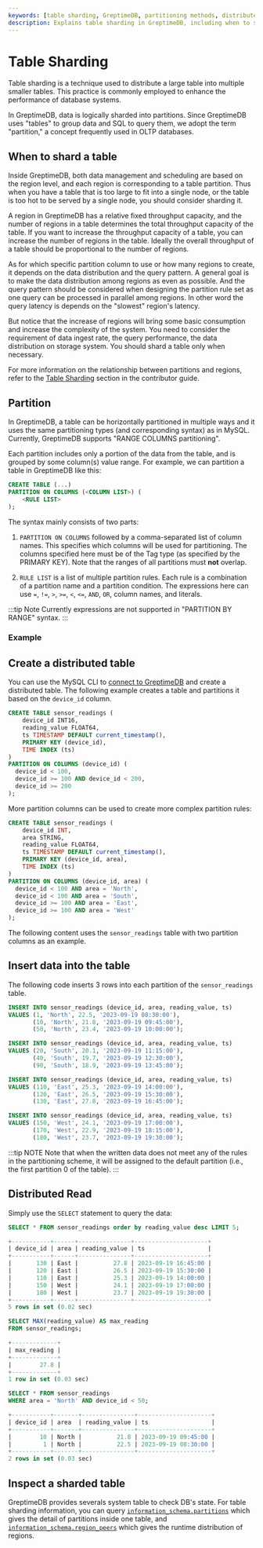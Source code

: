 ```yaml
---
keywords: [table sharding, GreptimeDB, partitioning methods, distributed tables, data management, SQL, query performance]
description: Explains table sharding in GreptimeDB, including when to shard a table, partitioning methods, creating distributed tables, inserting data, querying data, and inspecting sharded tables.
---
```


# Table Sharding

Table sharding is a technique used to distribute a large table into multiple smaller tables.
This practice is commonly employed to enhance the performance of database systems.

In GreptimeDB, data is logically sharded into partitions.
Since GreptimeDB uses "tables" to group data and SQL to query them,
we adopt the term "partition," a concept frequently used in OLTP databases.

## When to shard a table

Inside GreptimeDB, both data management and scheduling are based on the region level,
and each region is corresponding to a table partition.
Thus when you have a table that is too large to fit into a single node,
or the table is too hot to be served by a single node,
you should consider sharding it.

A region in GreptimeDB has a relative fixed throughput capacity,
and the number of regions in a table determines the total throughput capacity of the table.
If you want to increase the throughput capacity of a table,
you can increase the number of regions in the table.
Ideally the overall throughput of a table should be proportional to the number of regions.

As for which specific partition column to use or how many regions to create,
it depends on the data distribution and the query pattern.
A general goal is to make the data distribution among regions as even as possible.
And the query pattern should be considered when designing the partition rule set as one query can be processed in parallel among regions.
In other word the query latency is depends on the "slowest" region's latency.

But notice that the increase of regions will bring some basic consumption and increase the complexity of the system.
You need to consider the requirement of data ingest rate, the query performance,
the data distribution on storage system.
You should shard a table only when necessary.

For more information on the relationship between partitions and regions, refer to the [Table Sharding](/contributor-guide/frontend/table-sharding.md) section in the contributor guide.

## Partition

In GreptimeDB, a table can be horizontally partitioned in multiple ways and it uses the same
partitioning types (and corresponding syntax) as in MySQL. Currently, GreptimeDB supports "RANGE COLUMNS partitioning".

Each partition includes only a portion of the data from the table, and is
grouped by some column(s) value range. For example, we can partition a table in GreptimeDB like
this:

```sql
CREATE TABLE (...)
PARTITION ON COLUMNS (<COLUMN LIST>) (
    <RULE LIST>
);
```

The syntax mainly consists of two parts:

1. `PARTITION ON COLUMNS` followed by a comma-separated list of column names. This specifies which columns will be used for partitioning. The columns specified here must be of the Tag type (as specified by the PRIMARY KEY). Note that the ranges of all partitions must **not** overlap.

2. `RULE LIST` is a list of multiple partition rules. Each rule is a combination of a partition name and a partition condition. The expressions here can use `=`, `!=`, `>`, `>=`, `<`, `<=`, `AND`, `OR`, column names, and literals.

:::tip Note
Currently expressions are not supported in "PARTITION BY RANGE" syntax.
:::

### Example

## Create a distributed table

You can use the MySQL CLI to [connect to GreptimeDB](/user-guide/protocols/mysql.md) and create a distributed table.
The following example creates a table and partitions it based on the `device_id` column.

```SQL
CREATE TABLE sensor_readings (
    device_id INT16,
    reading_value FLOAT64,
    ts TIMESTAMP DEFAULT current_timestamp(),
    PRIMARY KEY (device_id),
    TIME INDEX (ts)
)
PARTITION ON COLUMNS (device_id) (
  device_id < 100,
  device_id >= 100 AND device_id < 200,
  device_id >= 200
);
```

More partition columns can be used to create more complex partition rules:

```sql
CREATE TABLE sensor_readings (
    device_id INT,
    area STRING,
    reading_value FLOAT64,
    ts TIMESTAMP DEFAULT current_timestamp(),
    PRIMARY KEY (device_id, area),
    TIME INDEX (ts)
)
PARTITION ON COLUMNS (device_id, area) (
  device_id < 100 AND area = 'North',
  device_id < 100 AND area = 'South',
  device_id >= 100 AND area = 'East',
  device_id >= 100 AND area = 'West'
);
```

The following content uses the `sensor_readings` table with two partition columns as an example.

## Insert data into the table

The following code inserts 3 rows into each partition of the `sensor_readings` table.

```sql
INSERT INTO sensor_readings (device_id, area, reading_value, ts) 
VALUES (1, 'North', 22.5, '2023-09-19 08:30:00'),
       (10, 'North', 21.8, '2023-09-19 09:45:00'),
       (50, 'North', 23.4, '2023-09-19 10:00:00');

INSERT INTO sensor_readings (device_id, area, reading_value, ts) 
VALUES (20, 'South', 20.1, '2023-09-19 11:15:00'),
       (40, 'South', 19.7, '2023-09-19 12:30:00'),
       (90, 'South', 18.9, '2023-09-19 13:45:00');

INSERT INTO sensor_readings (device_id, area, reading_value, ts) 
VALUES (110, 'East', 25.3, '2023-09-19 14:00:00'),
       (120, 'East', 26.5, '2023-09-19 15:30:00'),
       (130, 'East', 27.8, '2023-09-19 16:45:00');

INSERT INTO sensor_readings (device_id, area, reading_value, ts) 
VALUES (150, 'West', 24.1, '2023-09-19 17:00:00'),
       (170, 'West', 22.9, '2023-09-19 18:15:00'),
       (180, 'West', 23.7, '2023-09-19 19:30:00');
```

:::tip NOTE
Note that when the written data does not meet any of the rules in the partitioning scheme, it will be assigned to the default partition (i.e., the first partition 0 of the table).
:::

## Distributed Read

Simply use the `SELECT` statement to query the data:

```sql
SELECT * FROM sensor_readings order by reading_value desc LIMIT 5;
```

```sql
+-----------+------+---------------+---------------------+
| device_id | area | reading_value | ts                  |
+-----------+------+---------------+---------------------+
|       130 | East |          27.8 | 2023-09-19 16:45:00 |
|       120 | East |          26.5 | 2023-09-19 15:30:00 |
|       110 | East |          25.3 | 2023-09-19 14:00:00 |
|       150 | West |          24.1 | 2023-09-19 17:00:00 |
|       180 | West |          23.7 | 2023-09-19 19:30:00 |
+-----------+------+---------------+---------------------+
5 rows in set (0.02 sec)
```

```sql
SELECT MAX(reading_value) AS max_reading 
FROM sensor_readings;
```

```sql
+-------------+
| max_reading |
+-------------+
|        27.8 |
+-------------+
1 row in set (0.03 sec)
```

```sql
SELECT * FROM sensor_readings 
WHERE area = 'North' AND device_id < 50;
```

```sql
+-----------+-------+---------------+---------------------+
| device_id | area  | reading_value | ts                  |
+-----------+-------+---------------+---------------------+
|        10 | North |          21.8 | 2023-09-19 09:45:00 |
|         1 | North |          22.5 | 2023-09-19 08:30:00 |
+-----------+-------+---------------+---------------------+
2 rows in set (0.03 sec)
```

## Inspect a sharded table

GreptimeDB provides severals system table to check DB's state. For table sharding information, you can query [`information_schema.partitions`](/reference/sql/information-schema/partitions.md) which gives the detail of partitions inside one table, and [`information_schema.region_peers`](/reference/sql/information-schema/region-peers.md) which gives the runtime distribution of regions.
